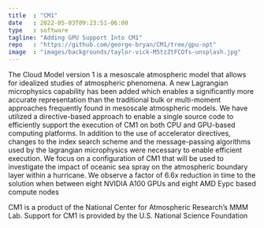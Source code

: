 ```yaml
---
title  : "CM1"
date   : 2022-05-03T09:23:51-06:00
type   : software
tagline: "Adding GPU Support Into CM1"
repo   : "https://github.com/george-bryan/CM1/tree/gpu-opt"
image  : "images/backgrounds/taylor-vick-M5tzZtFCOfs-unsplash.jpg"
---
```

The Cloud Model version 1 is a mesoscale atmospheric model that
allows for idealized studies of atmospheric phenomena. A new
Lagrangian microphysics capability has been added which enables
a significantly more accurate representation than the traditional
bulk or multi-moment approaches frequently found in mesoscale
atmospheric models. We have utilized a directive-based approach
to enable a single source code to efficiently support the execution of
CM1 on both CPU and GPU-based computing platforms. In addition
to the use of accelerator directives, changes to the index search
scheme and the message-passing algorithms used by the lagrangian
microphysics were necessary to enable efficient execution. We focus
on a configuration of CM1 that will be used to investigate the impact
of oceanic sea spray on the atmospheric boundary layer within
a hurricane. We observe a factor of 6.6x reduction in time to the
solution when between eight NVIDIA A100 GPUs and eight AMD
Eypc based compute nodes

CM1 is a product of the National Center for Atmospheric Research’s MMM Lab. Support for CM1 is provided by the U.S. National Science Foundation 
